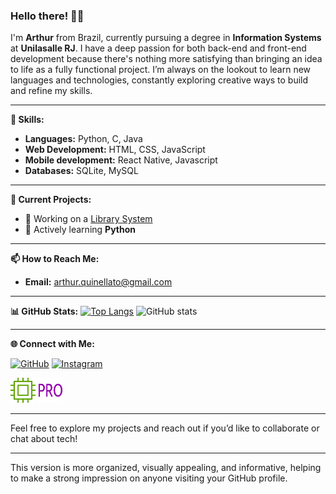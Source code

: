 ### Hello there! 👋🏻

I'm **Arthur** from Brazil, currently pursuing a degree in **Information Systems** at **Unilasalle RJ**. I have a deep passion for both back-end and front-end development because there's nothing more satisfying than bringing an idea to life as a fully functional project. I’m always on the lookout to learn new languages and technologies, constantly exploring creative ways to build and refine my skills.

---

**🔧 Skills:**
- **Languages:** Python, C, Java
- **Web Development:** HTML, CSS, JavaScript
- **Mobile development:** React Native, Javascript
- **Databases:** SQLite, MySQL

---

**🚀 Current Projects:**
- 🔭 Working on a [Library System](https://github.com/Arthur1802/BIBLIOTECA) 
- 🌱 Actively learning **Python**

---

**📫 How to Reach Me:**
- **Email:** arthur.quinellato@gmail.com

---

**📊 GitHub Stats:**
[![Top Langs](https://github-readme-stats.vercel.app/api/top-langs/?username=Arthur1802&layout=compact&theme=radical)](https://github.com/anuraghazra/github-readme-stats)
![GitHub stats](https://github-readme-stats.vercel.app/api?username=Arthur1802&show_icons=true&theme=radical)

---

**🌐 Connect with Me:**

[![GitHub](https://cdn.jsdelivr.net/npm/simple-icons@3.0.1/icons/github.svg)](https://github.com/Arthur1802) 
[![Instagram](https://cdn.jsdelivr.net/npm/simple-icons@3.0.1/icons/instagram.svg)](https://www.instagram.com/arthur_qob/) 

<a href='https://docs.github.com/en/developers'><img src='https://raw.githubusercontent.com/acervenky/animated-github-badges/master/assets/devbadge.gif' width='40' height='40'></a> 
<a href='https://github.com/pricing'><img src='https://raw.githubusercontent.com/acervenky/animated-github-badges/master/assets/pro.gif' width='40' height='40'></a> 

---

Feel free to explore my projects and reach out if you’d like to collaborate or chat about tech!

---

This version is more organized, visually appealing, and informative, helping to make a strong impression on anyone visiting your GitHub profile.
